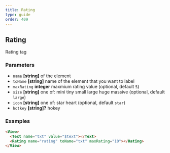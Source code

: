 ```yaml
---
title: Rating
type: guide
order: 409
---
```


## Rating

Rating tag

### Parameters

-   `name` **[string]** of the element
-   `toName` **[string]** name of the element that you want to label
-   `maxRating` **integer** maxmium rating value (optional, default `5`)
-   `size` **[string]** one of: mini tiny small large huge massive (optional, default `large`)
-   `icon` **[string]** one of: star heart (optional, default `star`)
-   `hotkey` **[string]?** hokey

### Examples

```html
<View>
  <Text name="txt" value="$text"></Text>
  <Rating name="rating" toName="txt" maxRating="10"></Rating>
</View>
```
